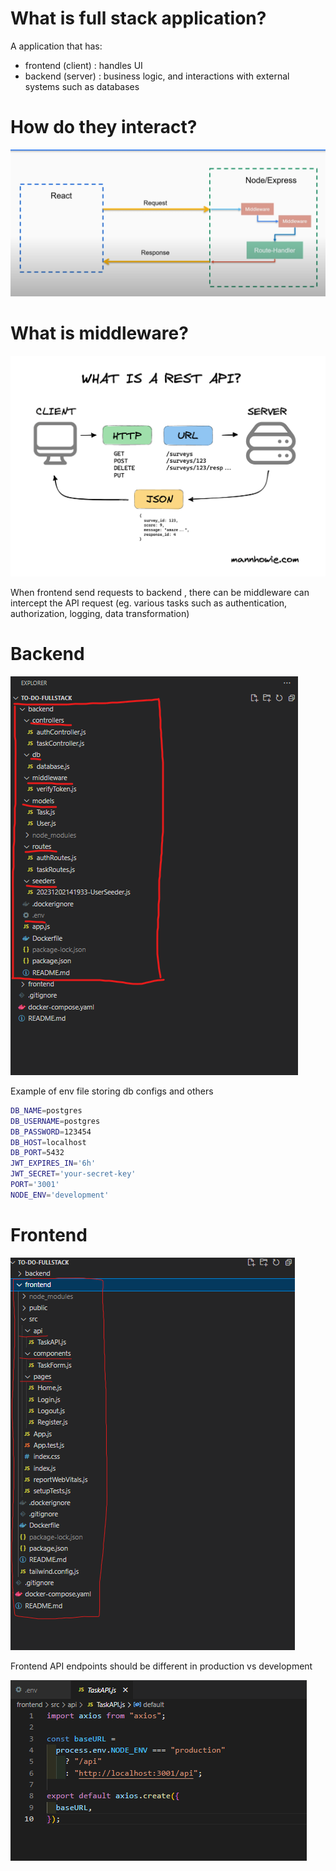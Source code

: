 # What is full stack application?

A application that has:

- frontend (client) : handles UI
- backend (server) : business logic, and interactions with external systems such as databases

# How do they interact?

![Rest API](./images/middleware.png)

# What is middleware?

![frontend-backend](./images/rest-api.png)

When frontend send requests to backend , there can be middleware can intercept the API request (eg. various tasks such as authentication, authorization, logging, data transformation)

# Backend

![Backend file structure](images/image.png)

Example of env file storing db configs and others

```bash
DB_NAME=postgres
DB_USERNAME=postgres
DB_PASSWORD=123454
DB_HOST=localhost
DB_PORT=5432
JWT_EXPIRES_IN='6h'
JWT_SECRET='your-secret-key'
PORT='3001'
NODE_ENV='development'
```

# Frontend

![Frontend file structure](images/image-2.png)

Frontend API endpoints should be different in production vs development

![API endpoint production vs development](images/image-1.png)
